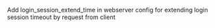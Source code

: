 Add login_session_extend_time in webserver config for extending login session timeout by request from client